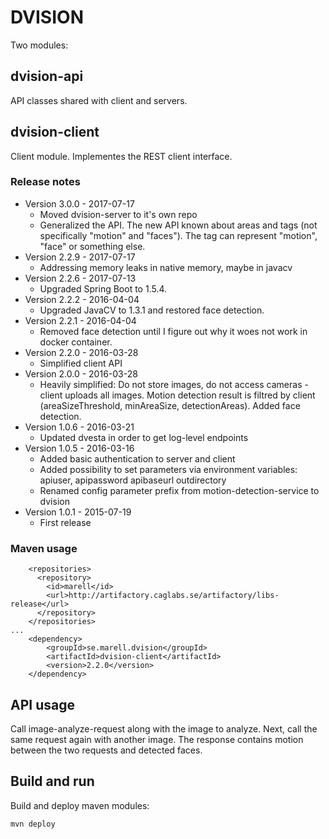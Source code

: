 # DVISION

Two modules:

## dvision-api

API classes shared with client and servers.

## dvision-client

Client module. Implementes the REST client interface.

### Release notes
* Version 3.0.0 - 2017-07-17
   * Moved dvision-server to it's own repo
   * Generalized the API. The new API known about areas and tags (not specifically "motion" and "faces"). The tag can represent "motion", "face" or something else.
* Version 2.2.9 - 2017-07-17
   * Addressing memory leaks in native memory, maybe in javacv
* Version 2.2.6 - 2017-07-13
   * Upgraded Spring Boot to 1.5.4.
* Version 2.2.2 - 2016-04-04
   * Upgraded JavaCV to 1.3.1 and restored face detection.
* Version 2.2.1 - 2016-04-04
   * Removed face detection until I figure out why it woes not work in docker container.
* Version 2.2.0 - 2016-03-28
   * Simplified client API
* Version 2.0.0 - 2016-03-28
   * Heavily simplified: Do not store images, do not access cameras - client uploads all images. Motion detection result
    is filtred by client (areaSizeThreshold, minAreaSize, detectionAreas). Added face detection.
* Version 1.0.6 - 2016-03-21
   * Updated dvesta in order to get log-level endpoints
* Version 1.0.5 - 2016-03-16
   * Added basic authentication to server and client
   * Added possibility to set parameters via environment variables: apiuser, apipassword apibaseurl outdirectory
   * Renamed config parameter prefix from motion-detection-service to dvision
* Version 1.0.1 - 2015-07-19
   * First release

### Maven usage

```
    <repositories>
      <repository>
        <id>marell</id>
        <url>http://artifactory.caglabs.se/artifactory/libs-release</url>
      </repository>
    </repositories>
...
    <dependency>
        <groupId>se.marell.dvision</groupId>
        <artifactId>dvision-client</artifactId>
        <version>2.2.0</version>
    </dependency>
```


## API usage

Call image-analyze-request along with the image to analyze.
Next, call the same request again with another image. The response contains motion between the two requests and detected
faces.

## Build and run

Build and deploy maven modules:
   
``` 
mvn deploy
``` 
